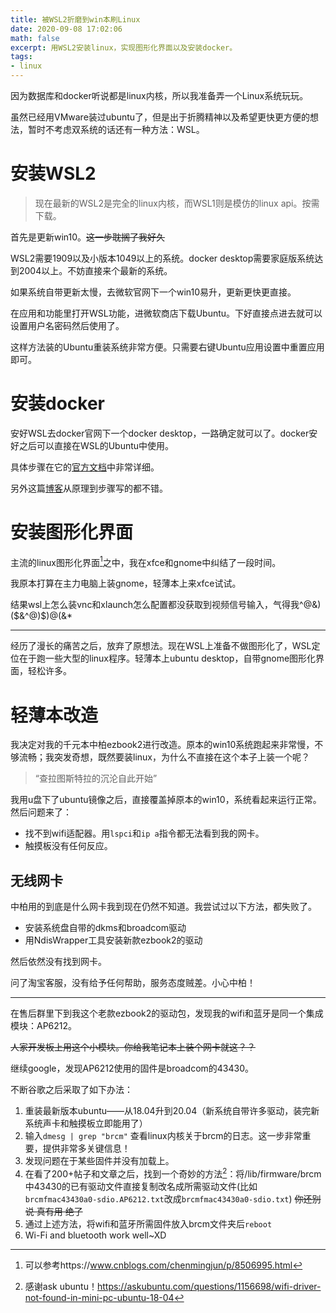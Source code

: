 ```yaml
---
title: 被WSL2折磨到win本刷Linux
date: 2020-09-08 17:02:06
math: false
excerpt: 用WSL2安装linux，实现图形化界面以及安装docker。
tags:
- linux
---
```


因为数据库和docker听说都是linux内核，所以我准备弄一个Linux系统玩玩。

虽然已经用VMware装过ubuntu了，但是出于折腾精神以及希望更快更方便的想法，暂时不考虑双系统的话还有一种方法：WSL。

# 安装WSL2

> 现在最新的WSL2是完全的linux内核，而WSL1则是模仿的linux api。按需下载。

首先是更新win10。~~这一步耽搁了我好久~~

WSL2需要1909以及小版本1049以上的系统。docker desktop需要家庭版系统达到2004以上。不妨直接来个最新的系统。

如果系统自带更新太慢，去微软官网下一个win10易升，更新更快更直接。

在应用和功能里打开WSL功能，进微软商店下载Ubuntu。下好直接点进去就可以设置用户名密码然后使用了。

这样方法装的Ubuntu重装系统非常方便。只需要右键Ubuntu应用设置中重置应用即可。

# 安装docker

安好WSL去docker官网下一个docker desktop，一路确定就可以了。docker安好之后可以直接在WSL的Ubuntu中使用。

具体步骤在它的[官方文档](https://docs.docker.com/get-started)中非常详细。

另外这篇[博客](https://blog.csdn.net/hadues/article/details/104961149)从原理到步骤写的都不错。

# 安装图形化界面

主流的linux图形化界面[^1]之中，我在xfce和gnome中纠结了一段时间。

我原本打算在主力电脑上装gnome，轻薄本上来xfce试试。

结果wsl上怎么装vnc和xlaunch怎么配置都没获取到视频信号输入，气得我^@&)(\$&^@)$)@(&*

---

经历了漫长的痛苦之后，放弃了原想法。现在WSL上准备不做图形化了，WSL定位在于跑一些大型的linux程序。轻薄本上ubuntu desktop，自带gnome图形化界面，轻松许多。

# 轻薄本改造

我决定对我的千元本中柏ezbook2进行改造。原本的win10系统跑起来非常慢，不够流畅；我突发奇想，既然要装linux，为什么不直接在这个本子上装一个呢？

> “查拉图斯特拉的沉沦自此开始”

我用u盘下了ubuntu镜像之后，直接覆盖掉原本的win10，系统看起来运行正常。然后问题来了：

- 找不到wifi适配器。用`lspci`和`ip a`指令都无法看到我的网卡。
- 触摸板没有任何反应。

## 无线网卡

中柏用的到底是什么网卡我到现在仍然不知道。我尝试过以下方法，都失败了。

- 安装系统盘自带的dkms和broadcom驱动
- 用NdisWrapper工具安装新款ezbook2的驱动

然后依然没有找到网卡。

问了淘宝客服，没有给予任何帮助，服务态度贼差。小心中柏！

---

在售后群里下到我这个老款ezbook2的驱动包，发现我的wifi和蓝牙是同一个集成模块：AP6212。

~~人家开发板上用这个小模块。你给我笔记本上装个网卡就这？？~~

继续google，发现AP6212使用的固件是broadcom的43430。

不断谷歌之后采取了如下办法：

1. 重装最新版本ubuntu——从18.04升到20.04（新系统自带许多驱动，装完新系统声卡和触摸板立即能用了）
2. 输入`dmesg | grep "brcm"` 查看linux内核关于brcm的日志。这一步非常重要，提供非常多关键信息！
3. 发现问题在于某些固件并没有加载上。
4. 在看了200+帖子和文章之后，找到一个奇妙的方法[^2]：将/lib/firmware/brcm中43430的已有驱动文件直接复制改名成所需驱动文件(比如`brcmfmac43430a0-sdio.AP6212.txt`改成`brcmfmac43430a0-sdio.txt`) ~~你还别说 真有用 绝了~~
5. 通过上述方法，将wifi和蓝牙所需固件放入brcm文件夹后`reboot`
6. Wi-Fi and bluetooth work well~XD

[^1]: 可以参考https://www.cnblogs.com/chenmingjun/p/8506995.html
[^2]: 感谢ask ubuntu！https://askubuntu.com/questions/1156698/wifi-driver-not-found-in-mini-pc-ubuntu-18-04